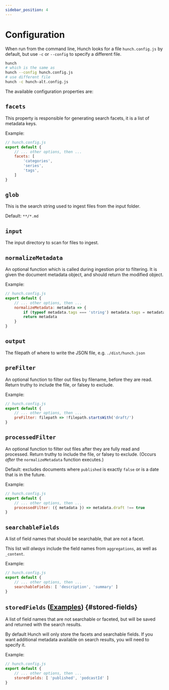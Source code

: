 ```yaml
---
sidebar_position: 4
---
```


# Configuration

When run from the command line, Hunch looks for a file `hunch.config.js` by default, but use `-c` or `--config` to specify a different file.

```bash
hunch
# which is the same as
hunch --config hunch.config.js
# use different file
hunch -c hunch-alt.config.js
```

The available configuration properties are:

## `facets`

This property is responsible for generating search facets, it is a list of metadata keys.

Example:

```js
// hunch.config.js
export default {
	// ... other options, then ...
	facets: [
		'categories',
		'series',
		'tags',
	]
}
```

## `glob`

This is the search string used to ingest files from the input folder.

Default: `**/*.md`

## `input`

The input directory to scan for files to ingest.

## `normalizeMetadata`

An optional function which is called during ingestion prior to filtering. It is given the document metadata object, and should return the modified object.

Example:

```js
// hunch.config.js
export default {
	// ... other options, then ...
	normalizeMetadata: metadata => {
		if (typeof metadata.tags === 'string') metadata.tags = metadata.tags.split(';')
		return metadata
	}
}
```

## `output`

The filepath of where to write the JSON file, e.g. `./dist/hunch.json`

## `preFilter`

An optional function to filter out files by filename, before they are read. Return truthy to include the file, or falsey to exclude.

Example:

```js
// hunch.config.js
export default {
	// ... other options, then ...
	preFilter: filepath => !filepath.startsWith('draft/')
}
```

## `processedFilter`

An optional function to filter out files after they are fully read and processed. Return truthy to include the file, or falsey to exclude. (Occurs *after* the `normalizeMetadata` function executes.)

Default: excludes documents where `published` is exactly `false` or is a date that is in the future.

Example:

```js
// hunch.config.js
export default {
	// ... other options, then ...
	processedFilter: ({ metadata }) => metadata.draft !== true
}
```

## `searchableFields`

A list of field names that should be searchable, that are not a facet.

This list will *always* include the field names from `aggregations`, as well as `_content`.

Example:

```js
// hunch.config.js
export default {
	// ... other options, then ...
	searchableFields: [ 'description', 'summary' ]
}
```

## `storedFields` ([Examples](https://github.com/tobiaslabs/hunch/blob/main/test/feature/stored-fields)) {#stored-fields}

A list of field names that are not searchable or faceted, but will be saved and returned with the search results.

By default Hunch will only store the facets and searchable fields. If you want additional metadata available on search results, you will need to specify it.

Example:

```js
// hunch.config.js
export default {
	// ... other options, then ...
	storedFields: [ 'published', 'podcastId' ]
}
```
